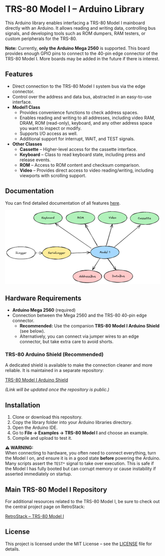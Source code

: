 # TRS-80 Model I – Arduino Library

This Arduino library enables interfacing a TRS-80 Model I mainboard directly with an Arduino. It allows reading and writing data, controlling bus signals, and developing tools such as ROM dumpers, RAM testers, or custom peripherals for the TRS-80.

**Note:** Currently, **only the Arduino Mega 2560** is supported. This board provides enough GPIO pins to connect to the 40-pin edge connector of the TRS-80 Model I. More boards may be added in the future if there is interest.

## Features

- Direct connection to the TRS-80 Model I system bus via the edge connector.
- Control over the address and data bus, abstracted in an easy-to-use interface.
- **Model1 Class**
  - Provides convenience functions to check address spaces.
  - Enables reading and writing to all addresses, including video RAM, DRAM, ROM (read-only), keyboard, and any other address space you want to inspect or modify.
  - Supports I/O access as well.
  - Additional support for interrupt, WAIT, and TEST signals.
- **Other Classes**
  - **Cassette** – Higher-level access for the cassette interface.
  - **Keyboard** – Class to read keyboard state, including press and release events.
  - **ROM** – Access to ROM content and checksum comparison.
  - **Video** – Provides direct access to video reading/writing, including viewports with scrolling support.

## Documentation

You can find detailed documentation of all features [here](/docs).

![Overview](/Images/Overview.png)

## Hardware Requirements

- **Arduino Mega 2560** (required)
- Connection between the Mega 2560 and the TRS-80 40-pin edge connector.
  - **Recommended:** Use the companion **TRS-80 Model I Arduino Shield** (see below).
  - Alternatively, you can connect via jumper wires to an edge connector, but take extra care to avoid shorts.

### TRS-80 Arduino Shield (Recommended)

A dedicated shield is available to make the connection cleaner and more reliable. It is maintained in a separate repository:

[TRS-80 Model I Arduino Shield](LINK_TO_SHIELD_DOCS)

*(Link will be updated once the repository is public.)*

## Installation

1. Clone or download this repository.
2. Copy the library folder into your Arduino libraries directory.
3. Open the Arduino IDE.
4. Go to **File → Examples → TRS-80 Model I** and choose an example.
5. Compile and upload to test it.

**⚠️ WARNING:**  
When connecting to hardware, you often need to connect everything, turn the Model I on, and ensure it is in a good state **before** powering the Arduino. Many scripts assert the `TEST*` signal to take over execution. This is safe if the Model I has fully booted but can corrupt memory or cause instability if asserted immediately on startup.

## Main TRS-80 Model I Repository

For additional resources related to the TRS-80 Model I, be sure to check out the central project page on RetroStack:

[RetroStack – TRS-80 Model I](https://www.github.com/RetroStack/TRS-80-Model-I)

## License

This project is licensed under the MIT License – see the [LICENSE](LICENSE) file for details.
